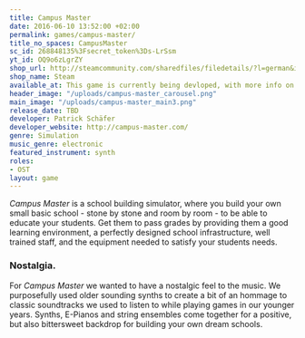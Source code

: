 ```yaml
---
title: Campus Master
date: 2016-06-10 13:52:00 +02:00
permalink: games/campus-master/
title_no_spaces: CampusMaster
sc_id: 268848135%3Fsecret_token%3Ds-LrSsm
yt_id: OQ9o6zLgrZY
shop_url: http://steamcommunity.com/sharedfiles/filedetails/?l=german&id=454928702
shop_name: Steam
available_at: This game is currently being devloped, with more info on
header_image: "/uploads/campus-master_carousel.png"
main_image: "/uploads/campus-master_main3.png"
release_date: TBD
developer: Patrick Schäfer
developer_website: http://campus-master.com/
genre: Simulation
music_genre: electronic
featured_instrument: synth
roles:
- OST
layout: game
---
```


*Campus Master* is a school building simulator, where you build your own small basic school - stone by stone and room by room - to be able to educate your students. Get them to pass grades by providing them a good learning environment, a perfectly designed school infrastructure, well trained staff, and the equipment needed to satisfy your students needs.


### Nostalgia.
For *Campus Master* we wanted to have a nostalgic feel to the music. We purposefully used older sounding synths to create a bit of an hommage to classic soundtracks we used to listen to while playing games in our younger years. Synths, E-Pianos and string ensembles come together for a positive, but also bittersweet backdrop for building your own dream schools.
